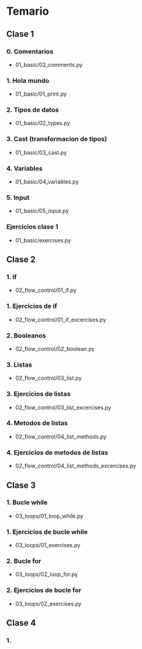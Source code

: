 # Temario

## Clase 1

### 0. Comentarios
- 01_basic/02_comments.py

### 1. Hola mundo
- 01_basic/01_print.py

### 2. Tipos de datos
- 01_basic/02_types.py

### 3. Cast (transformacion de tipos)
- 01_basic/03_cast.py

### 4. Variables
- 01_basic/04_variables.py

### 5. Input
- 01_basic/05_input.py

### Ejercicios clase 1
- 01_basic/exercises.py

## Clase 2

### 1. if
- 02_flow_control/01_if.py

### 1. Ejercicios de if
- 02_flow_control/01_if_excercises.py

### 2. Booleanos
- 02_flow_control/02_boolean.py

### 3. Listas
- 02_flow_control/03_list.py

### 3. Ejercicios de listas
- 02_flow_control/03_list_excercises.py

### 4. Metodos de listas
- 02_flow_control/04_list_methods.py

### 4. Ejercicios de metodos de listas
- 02_flow_control/04_list_methods_excercises.py

## Clase 3

### 1. Bucle while
- 03_loops/01_loop_while.py

### 1. Ejercicios de bucle while
- 03_loops/01_exercises.py

### 2. Bucle for
- 03_loops/02_loop_for.py

### 2. Ejercicios de bucle for
- 03_loops/02_exercises.py

## Clase 4

### 1.